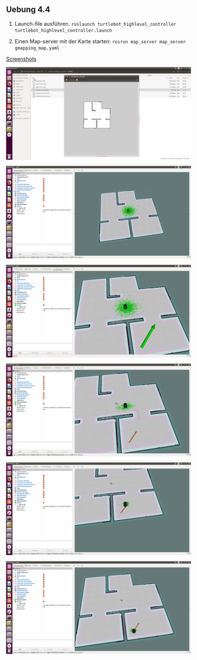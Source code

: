 ## Uebung 4.4

1. Launch-file ausführen.
`roslaunch turtlebot_highlevel_controller turtlebot_highlevel_controller.launch`

2. Einen Map-server mit der Karte starten:
`rosrun map_server map_server gmapping_map.yaml`

[Screenshots](https://github.com/nebendachs/mobile-roboter/tree/task4/turtlebot_highlevel_controller/imgs)

![Image0](https://github.com/nebendachs/mobile-roboter/blob/task4/turtlebot_highlevel_controller/imgs/Bildschirmfoto%20vom%202019-06-13%2011-32-06.png "Image 0")

![Image1](https://github.com/nebendachs/mobile-roboter/blob/task4/turtlebot_highlevel_controller/imgs/Bildschirmfoto%20vom%202019-06-13%2011-34-30.png "Image 1")

![Image2](https://github.com/nebendachs/mobile-roboter/blob/task4/turtlebot_highlevel_controller/imgs/Bildschirmfoto%20vom%202019-06-13%2011-34-39.png "Image 2")

![Image3](https://github.com/nebendachs/mobile-roboter/blob/task4/turtlebot_highlevel_controller/imgs/Bildschirmfoto%20vom%202019-06-13%2011-34-45.png "Image 3")

![Image4](https://github.com/nebendachs/mobile-roboter/blob/task4/turtlebot_highlevel_controller/imgs/Bildschirmfoto%20vom%202019-06-13%2011-34-52.png "Image 4")

![Image5](https://github.com/nebendachs/mobile-roboter/blob/task4/turtlebot_highlevel_controller/imgs/Bildschirmfoto%20vom%202019-06-13%2011-35-00.png "Image 5")
